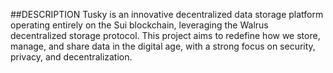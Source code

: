 ##DESCRIPTION
Tusky is an innovative decentralized data storage platform operating entirely on the Sui blockchain, leveraging the Walrus decentralized storage protocol. This project aims to redefine how we store, manage, and share data in the digital age, with a strong focus on security, privacy, and decentralization.
